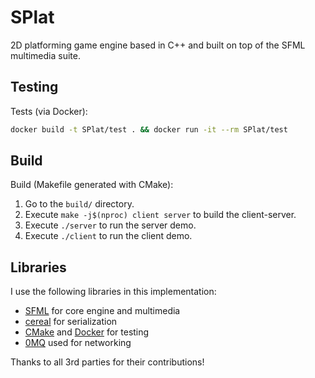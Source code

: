 # SPlat

2D platforming game engine based in C++ and built on top of the SFML multimedia suite.

## Testing

Tests (via Docker):

```bash
docker build -t SPlat/test . && docker run -it --rm SPlat/test
```

## Build

Build (Makefile generated with CMake):

1. Go to the `build/` directory.
2. Execute `make -j$(nproc) client server` to build the client-server.
3. Execute `./server` to run the server demo.
4. Execute `./client` to run the client demo.

## Libraries

I use the following libraries in this implementation:
* [SFML](https://www.sfml-dev.org/) for core engine and multimedia
* [cereal](https://uscilab.github.io/cereal/index.html) for serialization
* [CMake](https://cmake.org) and [Docker](https://www.docker.com) for testing
* [0MQ](zeromq.org) used for networking

Thanks to all 3rd parties for their contributions!
